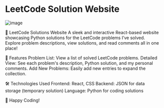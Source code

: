 # LeetCode Solution Website

![image](https://github.com/user-attachments/assets/ff3cfa57-cd46-4495-bc93-058e75bec5c3)

🐍 LeetCode Solutions Website
A sleek and interactive React-based website showcasing Python solutions for the LeetCode problems I’ve solved. Explore problem descriptions, view solutions, and read comments all in one place!

🚀 Features
Problem List: View a list of solved LeetCode problems.
Detailed View: See each problem's description, Python solution, and my personal comments.
Add New Problems: Easily add new entries to expand the collection.

🛠️ Technologies Used
Frontend: React, CSS
Backend: JSON for data storage (temporary solution)
Language: Python for coding solutions

🎉 Happy Coding!
